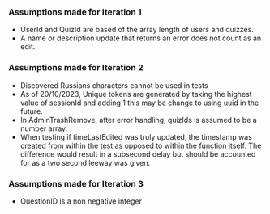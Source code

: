### Assumptions made for Iteration 1
- UserId and QuizId are based of the array length of users and quizzes.
- A name or description update that returns an error does not count as an edit.

### Assumptions made for Iteration 2
- Discovered Russians characters cannot be used in tests
- As of 20/10/2023, Unique tokens are generated by taking the highest value of sessionId and adding 1
this may be change to using uuid in the future.
- In AdminTrashRemove, after error handling, quizIds is assumed to be a number array.
- When testing if timeLastEdited was truly updated, the timestamp was created from within the test
as opposed to within the function itself. The difference would result in a subsecond delay but should
be accounted for as a two second leeway was given.

### Assumptions made for Iteration 3
 - QuestionID is a non negative integer